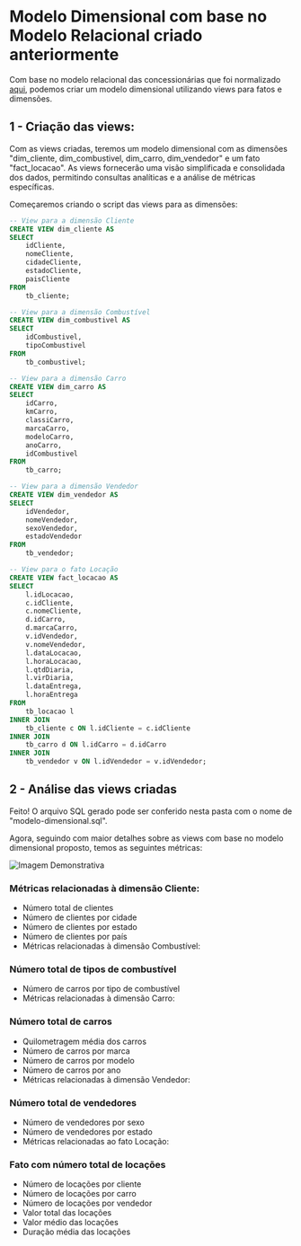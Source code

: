 # Modelo Dimensional com base no Modelo Relacional criado anteriormente

Com base no modelo relacional das concessionárias que foi normalizado [aqui](https://github.com/ianpt0/programa-de-bolsas-compass/sprint-09/assigment-1-modelagem-relacional-normalizacao/), podemos criar um modelo dimensional utilizando views para fatos e dimensões.

## 1 - Criação das views:

Com as views criadas, teremos um modelo dimensional com as dimensões "dim_cliente, dim_combustivel, dim_carro, dim_vendedor" e um fato "fact_locacao". As views fornecerão uma visão simplificada e consolidada dos dados, permitindo consultas analíticas e a análise de métricas específicas.

Começaremos criando o script das views para as dimensões:

```sql
-- View para a dimensão Cliente
CREATE VIEW dim_cliente AS
SELECT
    idCliente,
    nomeCliente,
    cidadeCliente,
    estadoCliente,
    paisCliente
FROM
    tb_cliente;

-- View para a dimensão Combustível
CREATE VIEW dim_combustivel AS
SELECT
    idCombustivel,
    tipoCombustivel
FROM
    tb_combustivel;

-- View para a dimensão Carro
CREATE VIEW dim_carro AS
SELECT
    idCarro,
    kmCarro,
    classiCarro,
    marcaCarro,
    modeloCarro,
    anoCarro,
    idCombustivel
FROM
    tb_carro;

-- View para a dimensão Vendedor
CREATE VIEW dim_vendedor AS
SELECT
    idVendedor,
    nomeVendedor,
    sexoVendedor,
    estadoVendedor
FROM
    tb_vendedor;

-- View para o fato Locação
CREATE VIEW fact_locacao AS
SELECT
    l.idLocacao,
    c.idCliente,
    c.nomeCliente,
    d.idCarro,
    d.marcaCarro,
    v.idVendedor,
    v.nomeVendedor,
    l.dataLocacao,
    l.horaLocacao,
    l.qtdDiaria,
    l.virDiaria,
    l.dataEntrega,
    l.horaEntrega
FROM
    tb_locacao l
INNER JOIN
    tb_cliente c ON l.idCliente = c.idCliente
INNER JOIN
    tb_carro d ON l.idCarro = d.idCarro
INNER JOIN
    tb_vendedor v ON l.idVendedor = v.idVendedor;
```


## 2 - Análise das views criadas

Feito! O arquivo SQL gerado pode ser conferido nesta pasta com o nome de "modelo-dimensional.sql".

Agora, seguindo com maior detalhes sobre as views com base no modelo dimensional proposto, temos as seguintes métricas:

![Imagem Demonstrativa](dim_cliente/diagrama-vw.png)


### Métricas relacionadas à dimensão Cliente:
* Número total de clientes
* Número de clientes por cidade
* Número de clientes por estado
* Número de clientes por país
* Métricas relacionadas à dimensão Combustível:

### Número total de tipos de combustível
* Número de carros por tipo de combustível
* Métricas relacionadas à dimensão Carro:

### Número total de carros
* Quilometragem média dos carros
* Número de carros por marca
* Número de carros por modelo
* Número de carros por ano
* Métricas relacionadas à dimensão Vendedor:

### Número total de vendedores
* Número de vendedores por sexo
* Número de vendedores por estado
* Métricas relacionadas ao fato Locação:

### Fato com número total de locações
* Número de locações por cliente
* Número de locações por carro
* Número de locações por vendedor
* Valor total das locações
* Valor médio das locações
* Duração média das locações

